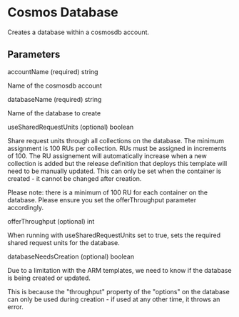 # Cosmos Database

Creates a database within a cosmosdb account.

## Parameters

accountName (required) string

Name of the cosmosdb account

databaseName (required) string

Name of the database to create

useSharedRequestUnits (optional)  boolean

Share request units through all collections on the database.  The minimum assignment is 100 RUs per collection.  RUs must be assigned in increments of 100.
The RU assignement will automatically increase when a new collection is added but the release definition that deploys this template will need to be manually updated.
This can only be set when the container is created - it cannot be changed after creation.

Please note: there is a minimum of 100 RU for each container on the database. Please ensure you set the offerThroughput parameter accordingly.

offerThroughput (optional) int

When running with useSharedRequestUnits set to true,  sets the required shared request units for the database.

databaseNeedsCreation (optional) boolean

Due to a limitation with the ARM templates, we need to know if the database is being created or updated.

This is because the "throughput" property of the "options" on the database can only be used during creation - if used at any other time,  it throws an error.
